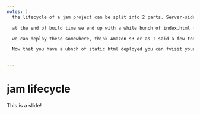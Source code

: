 ```yaml
---
notes: |
  the lifecycle of a jam project can be split into 2 parts. Server-side or "build time" and client-side or "run time".

  at the end of build time we end up with a while bunch of index.html files arranged in folders like you might expect in the 90s. There will be one index.html for every route in the app (ideally)

  we can deploy these somewhere, think Amazon s3 or as I said a few too many times Netlify (I'm not being paid). The key here is that they are dumb servers or CDNs

  Now that you have a ubnch of static html deployed you can fvisit your site with JS turned off and it should still work. At this point we are at parity with static site generators. wehn the JS loads you get the benefits of the SPA where subsequent page loads only download a bit of json and rendering happens in the browser giving lighning fast loading times. and in some case you might already have the data so it is instantaneous.


---
```


# jam lifecycle

This is a slide!
